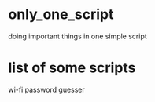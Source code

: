 # only_one_script
doing important things in one simple script


# list of some scripts
wi-fi password guesser
